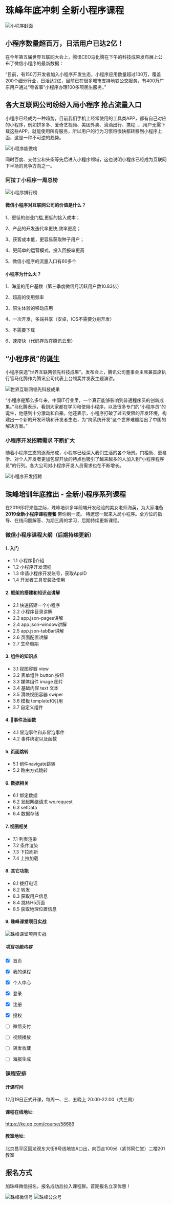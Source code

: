 # 珠峰年底冲刺 全新小程序课程

![小程序封面](assets/markdown-img-paste-20181217125514497.png)

## 小程序数量超百万，日活用户已达2亿！
在今年第五届世界互联网大会上，腾讯CEO马化腾在下午的科技成果发布展上公布了微信小程序的最新数据：

“目前，有150万开发者加入小程序开发生态，小程序应用数量超过100万，覆盖200个细分行业，日活达2亿，目前已在很多城市支持地铁公交服务，有400万广东用户通过“粤省事”小程序办理100多项民生服务。”

## 各大互联网公司纷纷入局小程序 抢占流量入口
  小程序已经成为一种趋势，目前我们手机上经常使用的工具类APP，都有自己对应的小程序，例如拼多多、爱奇艺视频、美团外卖、滴滴出行、携程……用户无需下载这些APP，就能使用所有服务，所以用户的行为习惯将很快都转移到小程序上面，这是一种不可逆的趋势。

![小程序能做啥](assets/markdown-img-paste-20181217123246884.png)

  同时百度、支付宝和头条等先后进入小程序领域，这也说明小程序已经成为互联网下半场的竞争方向之一。


### 阿拉丁小程序一周总榜

![小程序排行榜](assets/markdown-img-paste-20181217104335169.png)

#### 微信小程序对互联网公司的价值是什么？

1、更低的创业门槛,更低的接入成本；

2、产品的开发迭代率更快,效率更高；

3、获客成本低，更容易获取种子用户；

4、更简单的运营模式，投入回报率更高

5、微信小程序的流量入口有60多个

#### 小程序为什么火？
1、海量的用户基数（第三季度微信月活跃用户数10.83亿）

2、超高的使用频率

3、原生体验的移动应用

4、一次开发，多端共享（安卓，IOS不需要分别开发）

5、不需要下载

6、速度快（代码存放在腾讯云里）

## “小程序员”的诞生

 小程序获选”世界互联网领先科技成果”。发布会上，腾讯公司董事会主席兼首席执行官马化腾作为腾讯公司代表上台领奖并发表主题演讲。

 ![世界互联网领先科技成果](assets/markdown-img-paste-20181217105241700.png)

 “小程序是那么多年来，中国IT行业里，一个真正能够影响到普通程序员的创新成果。”马化腾表示，看到大家都在学习和使用小程序，以及很多专门的“小程序员”的诞生，他感到十分激动和自豪。他还表示，小程序打破了过去受限的开发环境，构建出一个新的开发环境和开发者生态，为“跨系统开发”这个世界难题给出了中国的解决方案。”

### 小程序开发招聘需求 不断扩大
  随着小程序生态的逐渐形成，小程序已经深入我们生活的各个场景。门槛低、更易学、对个人开发者更加包容开放的特点也吸引了越来越多的人加入到“小程序程序员”的行列。各大公司对小程序开发人员需求也在不断增长。

 ![小程序开发招聘](assets/markdown-img-paste-20181217105901816.png)

## 珠峰培训年底推出 - 全新小程序系列课程
在2019即将来临之际，珠峰培训多年前端开发经验的美女老师海英，为大家准备**2019全新小程序课程套餐** 带你刷一波。 特邀您一起来入局小程序。全方位的指导、在线问题解答、为期三周的学习，后期持续更新课程。

### 微信小程序课程大纲（后期持续更新）
#### 1. 入门
- 1.1 小程序介绍
- 1.2 小程序开发流程
- 1.3 申请小程序开发账号，获取AppID
- 1.4 开发者工具安装及使用

#### 2. 框架的搭建和知识点讲解
- 2.1 快速搭建一个小程序
- 2.2 小程序目录讲解
- 2.3 app.json-pages讲解
- 2.4 app.json-window讲解
- 2.5 app.json-tabBar讲解
- 2.6 页面配置讲解
- 2.7 生命周期

#### 3. 组件的知识点
- 3.1 视图容器 view
- 3.2 表单组件 button 按钮
- 3.3 媒体组件 image 图片
- 3.4 基础内容 text 文本
- 3.5 滑块视图容器 swiper
- 3.6 模板 template和引用
- 3.7 自定义组件

#### 4. 事件及函数
- 4.1 冒泡事件和非冒泡事件
- 4.2 事件绑定以及函数

#### 5. 页面跳转
- 5.1 组件navigate跳转
- 5.2 路由方式跳转

#### 6. 数据相关
- 6.1 绑定数据
- 6.2 发起网络请求 wx.request
- 6.3 setData
- 6.4 数据存储

#### 7. 视图相关
- 7.1 列表渲染
- 7.2 条件渲染
- 7.3 下拉刷新
- 7.4 上拉加载

#### 8. 其它功能
- 8.1 拨打电话
- 8.2 转发
- 8.3 获取用户信息
- 8.4 跳转H5页面
- 8.5 获取地理位置信息

#### 9. 珠峰课堂项目实战
![珠峰课堂项目实战](assets/markdown-img-paste-20181217113458839.png)

##### 项目功能内容
- [x] 首页
- [x] 我的课程
- [x] 个人中心
- [x] 登录
- [x] 注册
- [x] 授权
- [ ] 微信支付
- [ ] 视频播放
- [ ] 转发收藏
- [ ] 海报生成


### 课程安排

#### 开课时间
12月19日正式开课，每周一、三、五晚上 20:00-22:00（共三周）

#### 课程在线地址:

https://ke.qq.com/course/58689

#### 教室地址:

北京昌平区回龙观东大街8号线地铁A口出，向西走100米（紧邻同仁堂）二楼201教室

## 报名方式
加珠峰微信报名，报名成功后拉入课程群。首期报名立享优惠！

![珠峰微信号](assets/markdown-img-paste-20181217121749583.png)
![珠峰公众号](https://user-gold-cdn.xitu.io/2018/12/11/1679c4ea744a4727?w=1050&h=620&f=jpeg&s=97754)
